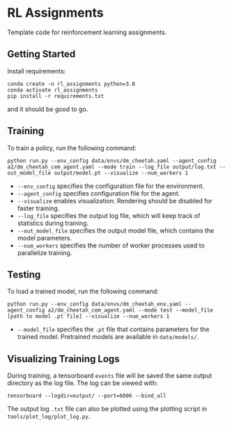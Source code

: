 # RL Assignments

Template code for reinforcement learning assignments.

## Getting Started

Install requirements:

```
conda create -n rl_assignments python=3.8
conda activate rl_assignments
pip install -r requirements.txt
```

and it should be good to go.


## Training

To train a policy, run the following command:

```
python run.py --env_config data/envs/dm_cheetah.yaml --agent_config a2/dm_cheetah_cem_agent.yaml --mode train --log_file output/log.txt --out_model_file output/model.pt --visualize --num_workers 1
```

- `--env_config` specifies the configuration file for the environment.
- `--agent_config` specifies configuration file for the agent.
- `--visualize` enables visualization. Rendering should be disabled for faster training.
- `--log_file` specifies the output log file, which will keep track of statistics during training.
- `--out_model_file` specifies the output model file, which contains the model parameters.
- `--num_workers` specifies the number of worker processes used to parallelize training.

## Testing

To load a trained model, run the following command:

```
python run.py --env_config data/envs/dm_cheetah_env.yaml --agent_config a2/dm_cheetah_cem_agent.yaml --mode test --model_file [path to model .pt file] --visualize --num_workers 1
```

- `--model_file` specifies the `.pt` file that contains parameters for the trained model. Pretrained models are available in `data/models/`.


## Visualizing Training Logs

During training, a tensorboard `events` file will be saved the same output directory as the log file. The log can be viewed with:

```
tensorboard --logdir=output/ --port=6006 --bind_all
```


The output log `.txt` file can also be plotted using the plotting script in `tools/plot_log/plot_log.py`.
